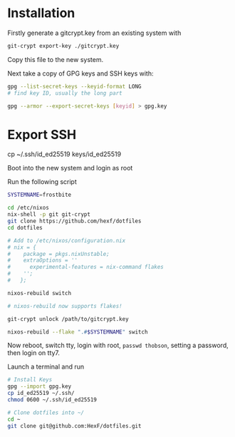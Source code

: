 # Installation

Firstly generate a gitcrypt.key from an existing system with

```sh
git-crypt export-key ./gitcrypt.key
```

Copy this file to the new system.

Next take a copy of GPG keys and SSH keys with:

```sh
gpg --list-secret-keys --keyid-format LONG
# find key ID, usually the long part

gpg --armor --export-secret-keys [keyid] > gpg.key
```

# Export SSH

cp ~/.ssh/id_ed25519 keys/id_ed25519

Boot into the new system and login as root

Run the following script

```sh
SYSTEMNAME=frostbite

cd /etc/nixos
nix-shell -p git git-crypt
git clone https://github.com/hexf/dotfiles
cd dotfiles

# Add to /etc/nixos/configuration.nix
# nix = {
#    package = pkgs.nixUnstable;
#    extraOptions = ''
#      experimental-features = nix-command flakes
#    '';
#   };

nixos-rebuild switch

# nixos-rebuild now supports flakes!

git-crypt unlock /path/to/gitcrypt.key

nixos-rebuild --flake ".#$SYSTEMNAME" switch
```

Now reboot, switch tty, login with root, `passwd thobson`, setting a password, then login on tty7.

Launch a terminal and run

```sh
# Install Keys
gpg --import gpg.key
cp id_ed25519 ~/.ssh/
chmod 0600 ~/.ssh/id_ed25519

# Clone dotfiles into ~/
cd ~
git clone git@github.com:HexF/dotfiles.git
```
